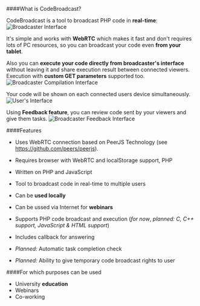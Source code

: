 ####What is CodeBroadcast?

CodeBroadcast is a tool to broadcast PHP code in **real-time**:
![Broadcaster Interface](http://brucefoster.github.io/Timetable/shared/broadcaster.png)

It's simple and works with **WebRTC** which makes it fast and don't requires lots of PC resources, so you can broadcast your code even **from your tablet**.

Also you can **execute your code directly from broadcaster's interface** without leaving it and share execution result between connected viewers. Execution with **custom GET parameters** supported too.
![Broadcaster Compilation Interface](http://brucefoster.github.io/Timetable/shared/advanced.png)

Your code will be shown on each connected users device simultaneously.
![User's Interface](http://brucefoster.github.io/Timetable/shared/user.png) 

Using **Feedback feature**, you can review code sent by your viewers and give them tasks. 
![Broadcaster Feedback Interface](http://brucefoster.github.io/Timetable/shared/feedback.png)


####Features
* Uses WebRTC connection based on PeerJS Technology (see https://github.com/peers/peerjs).
* Requires browser with WebRTC and localStorage support, PHP
* Written on PHP and JavaScript
* Tool to broadcast code in real-time to multiple users
* Can be **used locally**
* Can be ussed via Internet for **webinars**
* Supports PHP code broadcast and execution (_for now_, _planned: C, C++ support, JavaScript & HTML support_)
* Includes callback for answering

* _Planned:_ Automatic task completion check
* _Planned:_ Ability to give temporary code broadcast rights to user 


####For which purposes can be used
* University **education**
* Webinars
* Co-working

